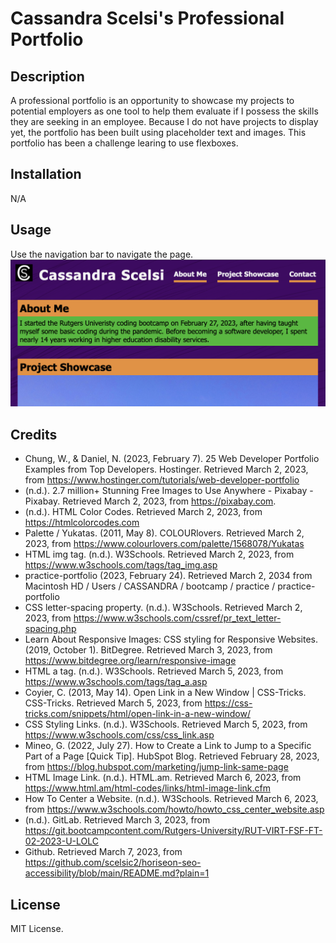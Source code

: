 # Cassandra Scelsi's Professional Portfolio 

## Description 

A professional portfolio is an opportunity to showcase my projects to potential employers as one tool to help them evaluate if I possess the skills they are seeking in an employee.  Because I do not have projects to display yet, the portfolio has been built using placeholder text and images.  This portfolio has been a challenge learing to use flexboxes.

## Installation

N/A

## Usage

Use the navigation bar to navigate the page.
![A screenshot of the navigation bar](./assets/images/screenshot1.png)

## Credits

- Chung, W., & Daniel, N. (2023, February 7). 25 Web Developer Portfolio Examples from Top Developers. Hostinger. Retrieved March 2, 2023, from https://www.hostinger.com/tutorials/web-developer-portfolio 
- (n.d.). 2.7 million+ Stunning Free Images to Use Anywhere - Pixabay - Pixabay. Retrieved March 2, 2023, from https://pixabay.com.
- (n.d.). HTML Color Codes. Retrieved March 2, 2023, from https://htmlcolorcodes.com
- Palette / Yukatas. (2011, May 8). COLOURlovers. Retrieved March 2, 2023, from https://www.colourlovers.com/palette/1568078/Yukatas
- HTML img tag. (n.d.). W3Schools. Retrieved March 2, 2023, from https://www.w3schools.com/tags/tag_img.asp
- practice-portfolio (2023, February 24). Retrieved March 2, 2034 from Macintosh HD / Users / CASSANDRA / bootcamp / practice / practice-portfolio
- CSS letter-spacing property. (n.d.). W3Schools. Retrieved March 2, 2023, from https://www.w3schools.com/cssref/pr_text_letter-spacing.php
- Learn About Responsive Images: CSS styling for Responsive Websites. (2019, October 1). BitDegree. Retrieved March 3, 2023, from https://www.bitdegree.org/learn/responsive-image
- HTML a tag. (n.d.). W3Schools. Retrieved March 5, 2023, from https://www.w3schools.com/tags/tag_a.asp
- Coyier, C. (2013, May 14). Open Link in a New Window | CSS-Tricks. CSS-Tricks. Retrieved March 5, 2023, from https://css-tricks.com/snippets/html/open-link-in-a-new-window/ 
- CSS Styling Links. (n.d.). W3Schools. Retrieved March 5, 2023, from https://www.w3schools.com/css/css_link.asp
- Mineo, G. (2022, July 27). How to Create a Link to Jump to a Specific Part of a Page [Quick Tip]. HubSpot Blog. Retrieved February 28, 2023, from https://blog.hubspot.com/marketing/jump-link-same-page
- HTML Image Link. (n.d.). HTML.am. Retrieved March 6, 2023, from https://www.html.am/html-codes/links/html-image-link.cfm
- How To Center a Website. (n.d.). W3Schools. Retrieved March 6, 2023, from https://www.w3schools.com/howto/howto_css_center_website.asp
- (n.d.). GitLab. Retrieved March 3, 2023, from https://git.bootcampcontent.com/Rutgers-University/RUT-VIRT-FSF-FT-02-2023-U-LOLC 
- Github. Retrieved March 7, 2023, from https://github.com/scelsic2/horiseon-seo-accessibility/blob/main/README.md?plain=1

## License

MIT License.


